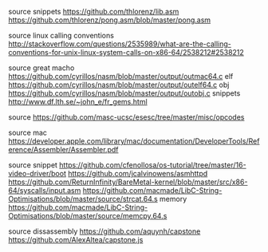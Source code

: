 
source snippets
  https://github.com/thlorenz/lib.asm
  https://github.com/thlorenz/pong.asm/blob/master/pong.asm

source linux calling conventions
  http://stackoverflow.com/questions/2535989/what-are-the-calling-conventions-for-unix-linux-system-calls-on-x86-64/2538212#2538212

source great
  macho https://github.com/cyrillos/nasm/blob/master/output/outmac64.c
  elf https://github.com/cyrillos/nasm/blob/master/output/outelf64.c
  obj https://github.com/cyrillos/nasm/blob/master/output/outobj.c
  snippets
    http://www.df.lth.se/~john_e/fr_gems.html

source
  https://github.com/masc-ucsc/esesc/tree/master/misc/opcodes

source mac
  https://developer.apple.com/library/mac/documentation/DeveloperTools/Reference/Assembler/Assembler.pdf

source snippet
  https://github.com/cfenollosa/os-tutorial/tree/master/16-video-driver/boot
  https://github.com/jcalvinowens/asmhttpd
  https://github.com/ReturnInfinity/BareMetal-kernel/blob/master/src/x86-64/syscalls/input.asm
  https://github.com/macmade/LibC-String-Optimisations/blob/master/source/strcat.64.s
  memory
    https://github.com/macmade/LibC-String-Optimisations/blob/master/source/memcpy.64.s

source dissassembly
  https://github.com/aquynh/capstone
  https://github.com/AlexAltea/capstone.js
